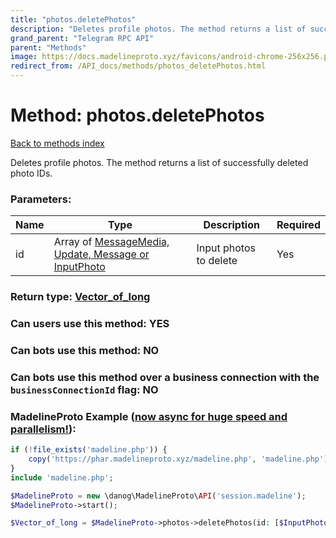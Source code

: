 ```yaml
---
title: "photos.deletePhotos"
description: "Deletes profile photos. The method returns a list of successfully deleted photo IDs."
grand_parent: "Telegram RPC API"
parent: "Methods"
image: https://docs.madelineproto.xyz/favicons/android-chrome-256x256.png
redirect_from: /API_docs/methods/photos_deletePhotos.html
---
```

# Method: photos.deletePhotos
[Back to methods index](index.html)



Deletes profile photos. The method returns a list of successfully deleted photo IDs.

### Parameters:

| Name     |    Type       | Description | Required |
|----------|---------------|-------------|----------|
|id|Array of [MessageMedia, Update, Message or InputPhoto](/API_docs/types/InputPhoto.html) | Input photos to delete | Yes|


### Return type: [Vector\_of\_long](/API_docs/types/long.html)

### Can users use this method: **YES**


### Can bots use this method: **NO**


### Can bots use this method over a business connection with the `businessConnectionId` flag: **NO**


### MadelineProto Example ([now async for huge speed and parallelism!](https://docs.madelineproto.xyz/docs/ASYNC.html)):


```php
if (!file_exists('madeline.php')) {
    copy('https://phar.madelineproto.xyz/madeline.php', 'madeline.php');
}
include 'madeline.php';

$MadelineProto = new \danog\MadelineProto\API('session.madeline');
$MadelineProto->start();

$Vector_of_long = $MadelineProto->photos->deletePhotos(id: [$InputPhoto, $InputPhoto], );
```

